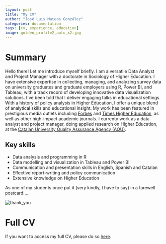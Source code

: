 ```yaml
---
layout: post
title: "My CV"
author: "José Luis Mateos González"
categories: documentation
tags: [cv, experience, education]
image: golden_profile2_auto_x2.jpg
---
```


# Summary
Hello there! Let me introduce myself briefly. I am a versatile Data Analyst and Project Manager with a doctorate in Sociology of Higher Education. I have extensive expertise in collecting, managing, and analyzing survey data on university graduates and graduate employers using R, Power BI, and Tableau, with a track record of developing innovative data visualization solutions. I've been told that I deliver engaging talks in educational settings. With a history of policy analysis in Higher Education, I offer a unique blend of analytical skills and educational insight. My work has been featured in prestigious media outlets including [Forbes](https://www.forbes.com/sites/adigaskell/2021/07/09/overcoming-the-class-ceiling-at-work/) and [Times Higher Education](https://www.timeshighereducation.com/news/poor-students-less-likely-pick-golden-triangle-masters), as well as other high-impact academic journals.
I currenty work as a data analyst and project manager, doing applied research on Higher Education, at the [Catalan University Quality Assurance Agency (AQU)](https://www.aqu.cat/en/).

## Key skills
* Data analysis and programming in R
* Data modelling and visualization in Tableau and Power BI
* Communication and presentation skills in English, Spanish and Catalan
* Effective report-writing and policy communication
* Extensive knowledge on Higher Education

As one of my students once put it (very kindly, I have to say) in a farewell postcard....

![thank_you](https://user-images.githubusercontent.com/93489490/193800956-a673a0e0-1ddc-42bc-841c-9769d57506a8.png)

# Full CV
If you want to access my full CV, please do so [here](https://joseluismateos.github.io/Curriculum%20Vitae%20-%20Jos%C3%A9%20Luis%20Mateos%20Gonz%C3%A1lez.pdf).
